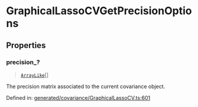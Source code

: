 # GraphicalLassoCVGetPrecisionOptions

## Properties

### precision\_?

> [`ArrayLike`](../types/ArrayLike.md)[]

The precision matrix associated to the current covariance object.

Defined in:  [generated/covariance/GraphicalLassoCV.ts:601](https://github.com/transitive-bullshit/scikit-learn-ts/blob/92ab806/packages/sklearn/src/generated/covariance/GraphicalLassoCV.ts#L601)
